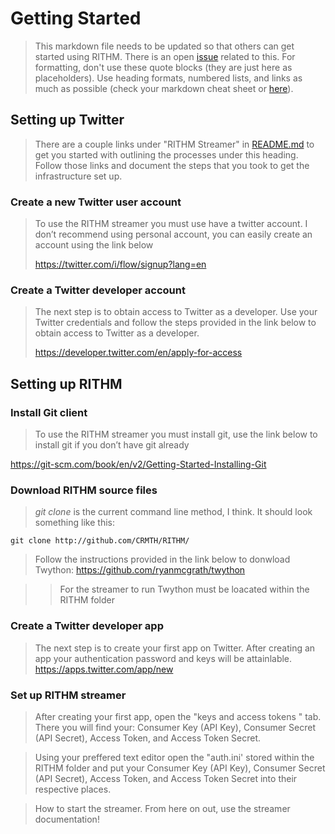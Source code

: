 # Getting Started
> This markdown file needs to be updated so that others can get started using RITHM. There is an open [issue](https://github.com/CRMTH/RITHM/issues/12) related to this. For formatting, don't use these quote blocks (they are just here as placeholders). Use heading formats, numbered lists, and links as much as possible (check your markdown cheat sheet or [here](https://github.com/adam-p/markdown-here/wiki/Markdown-Cheatsheet)).

## Setting up Twitter
> There are a couple links under "RITHM Streamer" in [README.md](https://github.com/CRMTH/RITHM/blob/master/README.md) to get you started with outlining the processes under this heading. Follow those links and document the steps that you took to get the infrastructure set up.

### Create a new Twitter user account

> To use the RITHM streamer you must use have a twitter account. I don’t recommend using personal account, you can easily create an account using the link below
>
>https://twitter.com/i/flow/signup?lang=en

### Create a Twitter developer account

> The next step is to obtain access to Twitter as a developer. Use your Twitter credentials and follow the steps provided in the link below to obtain access to Twitter as a developer.
> 
>https://developer.twitter.com/en/apply-for-access

## Setting up RITHM

### Install Git client 

> To use the RITHM streamer you must install git, use the link below to install git if you don’t have git already

https://git-scm.com/book/en/v2/Getting-Started-Installing-Git

### Download RITHM source files

> _git clone_ is the current command line method, I think. It should look something like this:

```git clone http://github.com/CRMTH/RITHM/```

> Follow the instructions provided in the link below to donwload Twython: 
> https://github.com/ryanmcgrath/twython

>> For the streamer to run Twython must be loacated within the RITHM folder 

### Create a Twitter developer app

> The next step is to create your first app on Twitter. After creating an app your authentication password and keys will be attainlable.
> https://apps.twitter.com/app/new

### Set up RITHM streamer 
  
> After creating your first app, open the "keys and access tokens " tab. There you will find your: Consumer Key (API Key),
Consumer Secret (API Secret), Access Token, and Access Token Secret.

> Using your preffered text editor open the "auth.ini' stored within the RITHM folder and put your Consumer Key (API Key),
Consumer Secret (API Secret), Access Token, and Access Token Secret into their respective places.

> How to start the streamer. From here on out, use the streamer documentation!
